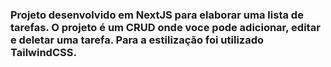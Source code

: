 <h3>Projeto desenvolvido em NextJS para elaborar uma lista de tarefas. O projeto é um CRUD onde voce pode adicionar, editar e deletar uma tarefa. Para a estilização foi utilizado TailwindCSS.</h3>
